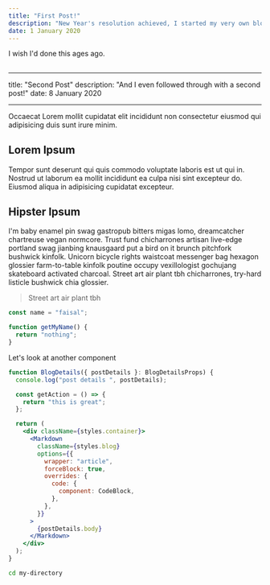 ```yaml
---
title: "First Post!"
description: "New Year's resolution achieved, I started my very own blog!"
date: 1 January 2020
---
```


I wish I'd done this ages ago.

## <!-- ./posts/second_post.md -->

---

title: "Second Post"
description: "And I even followed through with a second post!"
date: 8 January 2020

---

Occaecat Lorem mollit cupidatat elit incididunt non consectetur eiusmod qui adipisicing duis sunt irure minim.

## Lorem Ipsum

Tempor sunt deserunt qui quis commodo voluptate laboris est ut qui in. Nostrud ut laborum ea mollit incididunt ea culpa nisi sint excepteur do. Eiusmod aliqua in adipisicing cupidatat excepteur.

## Hipster Ipsum

I'm baby enamel pin swag gastropub bitters migas lomo, dreamcatcher chartreuse vegan normcore. Trust fund chicharrones artisan live-edge portland swag jianbing knausgaard put a bird on it brunch pitchfork bushwick kinfolk. Unicorn bicycle rights waistcoat messenger bag hexagon glossier farm-to-table kinfolk poutine occupy vexillologist gochujang skateboard activated charcoal. Street art air plant tbh chicharrones, try-hard listicle bushwick chia glossier.

> Street art air plant tbh

```javascript
const name = "faisal";

function getMyName() {
  return "nothing";
}
```

Let's look at another component

```jsx
function BlogDetails({ postDetails }: BlogDetailsProps) {
  console.log("post details ", postDetails);

  const getAction = () => {
    return "this is great";
  };

  return (
    <div className={styles.container}>
      <Markdown
        className={styles.blog}
        options={{
          wrapper: "article",
          forceBlock: true,
          overrides: {
            code: {
              component: CodeBlock,
            },
          },
        }}
      >
        {postDetails.body}
      </Markdown>
    </div>
  );
}
```

```sh
cd my-directory
```
